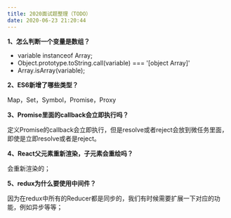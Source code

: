 ```yaml
---
title: 2020面试题整理（TODO）
date: 2020-06-23 21:20:44
---
```


**1、怎么判断一个变量是数组？**

- variable instanceof Array;
- Object.prototype.toString.call(variable) === '[object Array]'
- Array.isArray(variable);

**2、ES6新增了哪些类型？**

Map，Set，Symbol，Promise，Proxy

**3、Promise里面的callback会立即执行吗？**

定义Promise的callback会立即执行，但是resolve或者reject会放到微任务里面，即使是立即resolve或者是reject。

**4、React父元素重新渲染，子元素会重绘吗？**

会重新渲染的；

**5、redux为什么要使用中间件？**

因为在redux中所有的Reducer都是同步的，我们有时候需要扩展一下对应的功能，例如异步等等；
